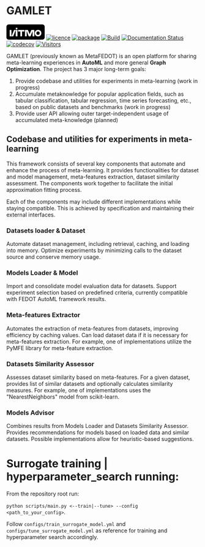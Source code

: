 # GAMLET

[![ITMO](https://github.com/ITMO-NSS-team/open-source-ops/blob/add_badge/badges/ITMO_badge_rus.svg)](https://itmo.ru)
[![licence](https://img.shields.io/github/license/itmo-nss-team/metafedot)](https://github.com/itmo-nss-team/metafedot/blob/main/LICENSE)
[![package](https://badge.fury.io/py/gamlet.svg)](https://badge.fury.io/py/gamlet)
[![Build](https://github.com/ITMO-NSS-team/MetaFEDOT/actions/workflows/build.yml/badge.svg)](https://github.com/ITMO-NSS-team/MetaFEDOT/actions/workflows/build.yml)
[![Documentation Status](https://readthedocs.org/projects/gamlet/badge/?version=latest)](https://gamlet.readthedocs.io/en/latest/?badge=latest)
[![codecov](https://codecov.io/gh/ITMO-NSS-team/GAMLET/graph/badge.svg?token=N3Z9YTPHP9)](https://codecov.io/gh/ITMO-NSS-team/GAMLET)
[![Visitors](https://api.visitorbadge.io/api/visitors?path=https%3A%2F%2Fgithub.com%2FITMO-NSS-team%2FMetaFEDOT&countColor=%23263759&style=plastic&labelStyle=lower)](https://visitorbadge.io/status?path=https%3A%2F%2Fgithub.com%2FITMO-NSS-team%2FMetaFEDOT)

GAMLET (previously known as MetaFEDOT) is an open platform for sharing meta-learning experiences in **AutoML** and more
general **Graph Optimization**.
The project has 3 major long-term goals:

1. Provide codebase and utilities for experiments in meta-learning (work in progress)
2. Accumulate metaknowledge for popular application fields, such as tabular classification, tabular regression,
   time series forecasting, etc., based on public datasets and benchmarks (work in progress)
3. Provide user API allowing outer target-independent usage of accumulated meta-knowledge (planned)

## Codebase and utilities for experiments in meta-learning

This framework consists of several key components that automate and enhance the process of meta-learning. It provides
functionalities for dataset and model management, meta-features extraction, dataset similarity assessment. The
components work together to facilitate the initial approximation fitting process.

Each of the components may include different implementations while staying compatible. This is achieved by specification
and maintaining their external interfaces.

### Datasets loader & Dataset

Automate dataset management, including retrieval, caching, and loading into memory. Optimize experiments by minimizing
calls to the dataset source and conserve memory usage.

### Models Loader & Model

Import and consolidate model evaluation data for datasets. Support experiment selection based on predefined criteria,
currently compatible with FEDOT AutoML framework results.

### Meta-features Extractor

Automates the extraction of meta-features from datasets, improving efficiency by caching values. Can load dataset data
if it is necessary for meta-features extraction. For example, one of implementations utilize the PyMFE library for
meta-feature extraction.

### Datasets Similarity Assessor

Assesses dataset similarity based on meta-features. For a given dataset, provides list of similar datasets and optionally calculates
similarity measures. For example, one of implementations uses the "NearestNeighbors" model from scikit-learn.

### Models Advisor

Combines results from Models Loader and Datasets Similarity Assessor. Provides recommendations for models based on
loaded data and similar datasets. Possible implementations allow for heuristic-based suggestions.


# Surrogate training | hyperparameter_search running:
From the repository root run:

`python scripts/main.py <--train|--tune> --config <path_to_your_config>`.

Follow `configs/train_surrogate_model.yml` and `configs/tune_surrogate_model.yml` as reference for training and hyperparameter search accordingly.